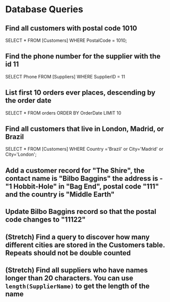 # Database Queries

## Find all customers with postal code 1010

SELECT * FROM [Customers] WHERE PostalCode = 1010;

## Find the phone number for the supplier with the id 11

SELECT Phone FROM [Suppliers] WHERE SupplierID = 11

## List first 10 orders ever places, descending by the order date

SELECT * FROM orders 
ORDER BY OrderDate
LIMIT 10

## Find all customers that live in London, Madrid, or Brazil

SELECT * FROM [Customers] WHERE Country ='Brazil' or City='Madrid' or City='London';

## Add a customer record for "The Shire", the contact name is "Bilbo Baggins" the address is -"1 Hobbit-Hole" in "Bag End", postal code "111" and the country is "Middle Earth"



## Update Bilbo Baggins record so that the postal code changes to "11122"

## (Stretch) Find a query to discover how many different cities are stored in the Customers table. Repeats should not be double counted

## (Stretch) Find all suppliers who have names longer than 20 characters. You can use `length(SupplierName)` to get the length of the name
